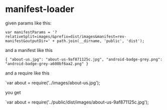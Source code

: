 # manifest-loader

given params like this:

`var manifestParams = '?relativeSplit=images/&prefix=dist/images&manifest=rev-manifest&outputDir=' + path.join(__dirname, 'public', 'dist');`

and a manifest like this

`{
  "about-us.jpg": "about-us-9af871125c.jpg",
  "android-badge-grey.png": "android-badge-grey-a600bf6aa2.png"
}`

and a require like this

`var about = require('../images/about-us.jpg');

you get

`var about = require('../public/dist/images/about-us-9af871125c.jpg');


